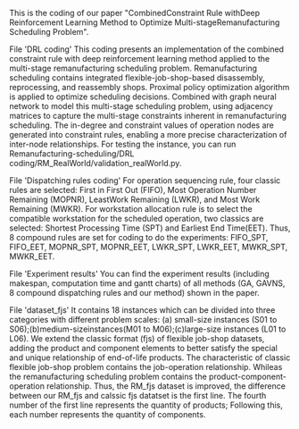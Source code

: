 This is the coding of our paper "CombinedConstraint Rule withDeep Reinforcement Learning Method to Optimize Multi-stageRemanufacturing Scheduling Problem".

File 'DRL coding'
This coding presents an implementation of the combined constraint rule with deep reinforcement learning method applied to the multi-stage remanufacturing scheduling problem. Remanufacturing scheduling contains integrated flexible-job-shop-based disassembly, reprocessing, and reassembly shops. Proximal policy optimization algorithm is applied to optimize scheduling decisions. Combined with graph neural network to model this multi-stage scheduling problem, using adjacency matrices to capture the multi-stage constraints inherent in remanufacturing scheduling. The in-degree and constraint values of operation nodes are generated into constraint rules, enabling a more precise characterization of inter-node relationships. For testing the instance, you can run Remanufacturing-scheduling/DRL coding/RM_RealWorld/validation_realWorld.py.

File 'Dispatching rules coding'
For operation sequencing rule, four classic rules are selected: First in First Out (FIFO), Most Operation Number Remaining (MOPNR), LeastWork Remaining (LWKR), and Most Work Remaining (MWKR).
For workstation allocation rule is to select the compatible workstation for the scheduled operation, two classics are selected: Shortest Processing Time (SPT) and Earliest End Time(EET).
Thus, 8 compound rules are set for coding to do the experiments: FIFO_SPT, FIFO_EET, MOPNR_SPT, MOPNR_EET, LWKR_SPT, LWKR_EET, MWKR_SPT, MWKR_EET.

File 'Experiment results'
You can find the experiment results (including makespan, computation time and gantt charts) of all methods (GA, GAVNS, 8 compound dispatching rules and our method) shown in the paper.

File 'dataset_fjs'
It contains 18 instances which can be divided into three categories with different problem scales: (a) small-size instances (S01 to S06);(b)medium-sizeinstances(M01 to M06);(c)large-size instances (L01 to L06). We extend the classic format (fjs) of flexible job-shop datasets, adding the product and component elements to better satisfy the special and unique relationship of end-of-life products. The characteristic of classic flexible job-shop problem contains the job-operation relationship. Whileas the remanufacturing scheduling problem contains the product-component-operation relationship. Thus, the RM_fjs dataset is improved, the difference between our RM_fjs and calssic fjs datatset is the first line. The fourth number of the first line represents the quantity of products; Following this, each number represents the quantity of components.
